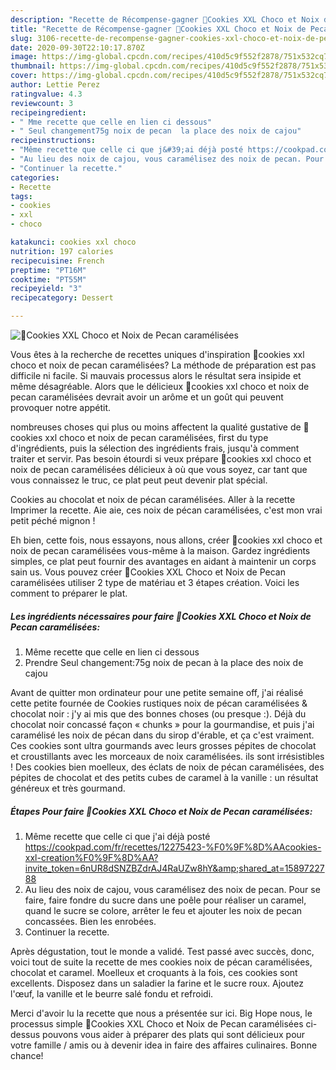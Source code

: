 ```yaml
---
description: "Recette de Récompense-gagner 🍪Cookies XXL Choco et Noix de Pecan caramélisées"
title: "Recette de Récompense-gagner 🍪Cookies XXL Choco et Noix de Pecan caramélisées"
slug: 3106-recette-de-recompense-gagner-cookies-xxl-choco-et-noix-de-pecan-caramelisees
date: 2020-09-30T22:10:17.870Z
image: https://img-global.cpcdn.com/recipes/410d5c9f552f2878/751x532cq70/🍪cookies-xxl-choco-et-noix-de-pecan-caramelisees-photo-principale-de-la-recette.jpg
thumbnail: https://img-global.cpcdn.com/recipes/410d5c9f552f2878/751x532cq70/🍪cookies-xxl-choco-et-noix-de-pecan-caramelisees-photo-principale-de-la-recette.jpg
cover: https://img-global.cpcdn.com/recipes/410d5c9f552f2878/751x532cq70/🍪cookies-xxl-choco-et-noix-de-pecan-caramelisees-photo-principale-de-la-recette.jpg
author: Lettie Perez
ratingvalue: 4.3
reviewcount: 3
recipeingredient:
- " Mme recette que celle en lien ci dessous"
- " Seul changement75g noix de pecan  la place des noix de cajou"
recipeinstructions:
- "Même recette que celle ci que j&#39;ai déjà posté https://cookpad.com/fr/recettes/12275423-%F0%9F%8D%AAcookies-xxl-creation%F0%9F%8D%AA?invite_token=6nUR8dSNZBZdrAJ4RaUZw8hY&amp;shared_at=1589722788"
- "Au lieu des noix de cajou, vous caramélisez des noix de pecan. Pour se faire, faire fondre du sucre dans une poêle pour réaliser un caramel, quand le sucre se colore, arrêter le feu et ajouter les noix de pecan concassées. Bien les enrobées."
- "Continuer la recette."
categories:
- Recette
tags:
- cookies
- xxl
- choco

katakunci: cookies xxl choco 
nutrition: 197 calories
recipecuisine: French
preptime: "PT16M"
cooktime: "PT55M"
recipeyield: "3"
recipecategory: Dessert

---
```



![🍪Cookies XXL Choco et Noix de Pecan caramélisées](https://img-global.cpcdn.com/recipes/410d5c9f552f2878/751x532cq70/🍪cookies-xxl-choco-et-noix-de-pecan-caramelisees-photo-principale-de-la-recette.jpg)

Vous êtes à la recherche de recettes uniques d'inspiration 🍪cookies xxl choco et noix de pecan caramélisées? La méthode de préparation est pas difficile ni facile. Si mauvais processus alors le résultat sera insipide et même désagréable. Alors que le délicieux 🍪cookies xxl choco et noix de pecan caramélisées devrait avoir un arôme et un goût qui peuvent provoquer notre appétit.

nombreuses choses qui plus ou moins affectent la qualité gustative de 🍪cookies xxl choco et noix de pecan caramélisées, first du type d'ingrédients, puis la sélection des ingrédients frais, jusqu'à comment traiter et servir. Pas besoin étourdi si veux prépare 🍪cookies xxl choco et noix de pecan caramélisées délicieux à où que vous soyez, car tant que vous connaissez le truc, ce plat peut peut devenir plat spécial.

Cookies au chocolat et noix de pécan caramélisées. Aller à la recette Imprimer la recette. Aie aie, ces noix de pécan caramélisées, c&#39;est mon vrai petit péché mignon !


Eh bien, cette fois, nous essayons, nous allons, créer 🍪cookies xxl choco et noix de pecan caramélisées vous-même à la maison. Gardez ingrédients simples, ce plat peut fournir des avantages en aidant à maintenir un corps sain us. Vous pouvez créer 🍪Cookies XXL Choco et Noix de Pecan caramélisées utiliser 2 type de matériau et 3 étapes création. Voici les comment to préparer le plat.

<!--inarticleads1-->

##### Les ingrédients nécessaires pour faire 🍪Cookies XXL Choco et Noix de Pecan caramélisées:

1.   Même recette que celle en lien ci dessous
1. Prendre  Seul changement:75g noix de pecan à la place des noix de cajou


Avant de quitter mon ordinateur pour une petite semaine off, j&#39;ai réalisé cette petite fournée de Cookies rustiques noix de pécan caramélisées &amp; chocolat noir : j&#39;y ai mis que des bonnes choses (ou presque :). Déjà du chocolat noir concassé façon « chunks » pour la gourmandise, et puis j&#39;ai caramélisé les noix de pécan dans du sirop d&#39;érable, et ça c&#39;est vraiment. Ces cookies sont ultra gourmands avec leurs grosses pépites de chocolat et croustillants avec les morceaux de noix caramélisées. ils sont irrésistibles ! Des cookies bien moelleux, des éclats de noix de pécan caramélisées, des pépites de chocolat et des petits cubes de caramel à la vanille : un résultat généreux et très gourmand. 

<!--inarticleads2-->

##### Étapes Pour faire 🍪Cookies XXL Choco et Noix de Pecan caramélisées:

1. Même recette que celle ci que j&#39;ai déjà posté https://cookpad.com/fr/recettes/12275423-%F0%9F%8D%AAcookies-xxl-creation%F0%9F%8D%AA?invite_token=6nUR8dSNZBZdrAJ4RaUZw8hY&amp;shared_at=1589722788
1. Au lieu des noix de cajou, vous caramélisez des noix de pecan. Pour se faire, faire fondre du sucre dans une poêle pour réaliser un caramel, quand le sucre se colore, arrêter le feu et ajouter les noix de pecan concassées. Bien les enrobées.
1. Continuer la recette.


Après dégustation, tout le monde a validé. Test passé avec succès, donc, voici tout de suite la recette de mes cookies noix de pécan caramélisées, chocolat et caramel. Moelleux et croquants à la fois, ces cookies sont excellents. Disposez dans un saladier la farine et le sucre roux. Ajoutez l&#39;œuf, la vanille et le beurre salé fondu et refroidi. 


Merci d'avoir lu la recette que nous a présentée sur ici. Big Hope nous, le processus simple 🍪Cookies XXL Choco et Noix de Pecan caramélisées ci-dessus pouvons vous aider à préparer des plats qui sont délicieux pour votre famille / amis ou à devenir idea in faire des affaires culinaires. Bonne chance!
